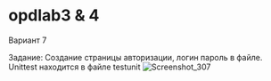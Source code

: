 # opdlab3 & 4
Вариант 7

Задание: Создание страницы авторизации, логин пароль в файле. Unittest находится в файле testunit
![Screenshot_307](https://github.com/svvqt/opdlab3/assets/125040694/5bd9e676-ed90-47a2-b4a3-0b2f498dd107)
